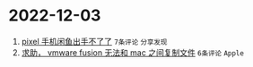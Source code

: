 # 2022-12-03

1. [pixel 手机闲鱼出手不了了](https://www.v2ex.com/t/899752) `7条评论` `分享发现`
1. [求助， vmware fusion 无法和 mac 之间复制文件](https://www.v2ex.com/t/899757) `6条评论` `Apple`
